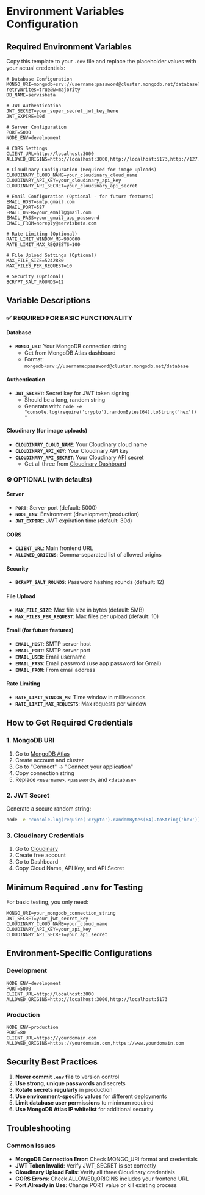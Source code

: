 # Environment Variables Configuration

## Required Environment Variables

Copy this template to your `.env` file and replace the placeholder values with your actual credentials:

```env
# Database Configuration
MONGO_URI=mongodb+srv://username:password@cluster.mongodb.net/database?retryWrites=true&w=majority
DB_NAME=servisbeta

# JWT Authentication
JWT_SECRET=your_super_secret_jwt_key_here
JWT_EXPIRE=30d

# Server Configuration
PORT=5000
NODE_ENV=development

# CORS Settings
CLIENT_URL=http://localhost:3000
ALLOWED_ORIGINS=http://localhost:3000,http://localhost:5173,http://127.0.0.1:3000

# Cloudinary Configuration (Required for image uploads)
CLOUDINARY_CLOUD_NAME=your_cloudinary_cloud_name
CLOUDINARY_API_KEY=your_cloudinary_api_key
CLOUDINARY_API_SECRET=your_cloudinary_api_secret

# Email Configuration (Optional - for future features)
EMAIL_HOST=smtp.gmail.com
EMAIL_PORT=587
EMAIL_USER=your_email@gmail.com
EMAIL_PASS=your_gmail_app_password
EMAIL_FROM=noreply@servisbeta.com

# Rate Limiting (Optional)
RATE_LIMIT_WINDOW_MS=900000
RATE_LIMIT_MAX_REQUESTS=100

# File Upload Settings (Optional)
MAX_FILE_SIZE=5242880
MAX_FILES_PER_REQUEST=10

# Security (Optional)
BCRYPT_SALT_ROUNDS=12
```

## Variable Descriptions

### ✅ **REQUIRED FOR BASIC FUNCTIONALITY**

#### Database
- **`MONGO_URI`**: Your MongoDB connection string
  - Get from MongoDB Atlas dashboard
  - Format: `mongodb+srv://username:password@cluster.mongodb.net/database`

#### Authentication
- **`JWT_SECRET`**: Secret key for JWT token signing
  - Should be a long, random string
  - Generate with: `node -e "console.log(require('crypto').randomBytes(64).toString('hex'))"`

#### Cloudinary (for image uploads)
- **`CLOUDINARY_CLOUD_NAME`**: Your Cloudinary cloud name
- **`CLOUDINARY_API_KEY`**: Your Cloudinary API key  
- **`CLOUDINARY_API_SECRET`**: Your Cloudinary API secret
  - Get all three from [Cloudinary Dashboard](https://cloudinary.com/console)

### ⚙️ **OPTIONAL (with defaults)**

#### Server
- **`PORT`**: Server port (default: 5000)
- **`NODE_ENV`**: Environment (development/production)
- **`JWT_EXPIRE`**: JWT expiration time (default: 30d)

#### CORS
- **`CLIENT_URL`**: Main frontend URL
- **`ALLOWED_ORIGINS`**: Comma-separated list of allowed origins

#### Security
- **`BCRYPT_SALT_ROUNDS`**: Password hashing rounds (default: 12)

#### File Upload
- **`MAX_FILE_SIZE`**: Max file size in bytes (default: 5MB)
- **`MAX_FILES_PER_REQUEST`**: Max files per upload (default: 10)

#### Email (for future features)
- **`EMAIL_HOST`**: SMTP server host
- **`EMAIL_PORT`**: SMTP server port
- **`EMAIL_USER`**: Email username
- **`EMAIL_PASS`**: Email password (use app password for Gmail)
- **`EMAIL_FROM`**: From email address

#### Rate Limiting
- **`RATE_LIMIT_WINDOW_MS`**: Time window in milliseconds
- **`RATE_LIMIT_MAX_REQUESTS`**: Max requests per window

## How to Get Required Credentials

### 1. MongoDB URI
1. Go to [MongoDB Atlas](https://cloud.mongodb.com/)
2. Create account and cluster
3. Go to "Connect" → "Connect your application"
4. Copy connection string
5. Replace `<username>`, `<password>`, and `<database>`

### 2. JWT Secret
Generate a secure random string:
```bash
node -e "console.log(require('crypto').randomBytes(64).toString('hex'))"
```

### 3. Cloudinary Credentials
1. Go to [Cloudinary](https://cloudinary.com/)
2. Create free account
3. Go to Dashboard
4. Copy Cloud Name, API Key, and API Secret

## Minimum Required .env for Testing

For basic testing, you only need:
```env
MONGO_URI=your_mongodb_connection_string
JWT_SECRET=your_jwt_secret_key
CLOUDINARY_CLOUD_NAME=your_cloud_name
CLOUDINARY_API_KEY=your_api_key
CLOUDINARY_API_SECRET=your_api_secret
```

## Environment-Specific Configurations

### Development
```env
NODE_ENV=development
PORT=5000
CLIENT_URL=http://localhost:3000
ALLOWED_ORIGINS=http://localhost:3000,http://localhost:5173
```

### Production
```env
NODE_ENV=production
PORT=80
CLIENT_URL=https://yourdomain.com
ALLOWED_ORIGINS=https://yourdomain.com,https://www.yourdomain.com
```

## Security Best Practices

1. **Never commit `.env` file** to version control
2. **Use strong, unique passwords** and secrets
3. **Rotate secrets regularly** in production
4. **Use environment-specific values** for different deployments
5. **Limit database user permissions** to minimum required
6. **Use MongoDB Atlas IP whitelist** for additional security

## Troubleshooting

### Common Issues
- **MongoDB Connection Error**: Check MONGO_URI format and credentials
- **JWT Token Invalid**: Verify JWT_SECRET is set correctly
- **Cloudinary Upload Fails**: Verify all three Cloudinary credentials
- **CORS Errors**: Check ALLOWED_ORIGINS includes your frontend URL
- **Port Already in Use**: Change PORT value or kill existing process
